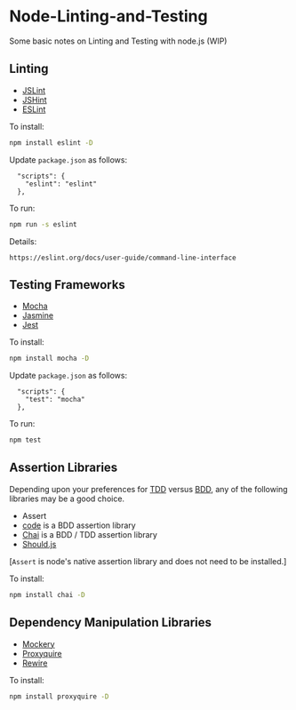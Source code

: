 # Node-Linting-and-Testing

Some basic notes on Linting and Testing with node.js (WIP)

## Linting

* [JSLint](http://jslint.com)
* [JSHint](http://jshint.com)
* [ESLint](http://eslint.org)

To install:

```bash
npm install eslint -D
```

Update `package.json` as follows:

```
  "scripts": {
    "eslint": "eslint"
  },
```

To run:

```bash
npm run -s eslint
```

Details:

    https://eslint.org/docs/user-guide/command-line-interface

## Testing Frameworks

* [Mocha](http://mochajs.org)
* [Jasmine](http://jasmine.github.io)
* [Jest](http://facebook.github.io/jest)

To install:

```bash
npm install mocha -D
```

Update `package.json` as follows:

```
  "scripts": {
    "test": "mocha"
  },
```

To run:

```bash
npm test
```

## Assertion Libraries

Depending upon your preferences for [TDD](https://www.agilealliance.org/glossary/tdd/)
versus [BDD](https://www.agilealliance.org/glossary/bdd/), any of the following libraries
may be a good choice.

* Assert
* [code](http://github.com/hapijs/code) is a BDD assertion library
* [Chai](http://chaijs.com) is a BDD / TDD assertion library
* [Should.js](http://shouldjs.github.io)

[`Assert` is node's native assertion library and does not need to be installed.]

To install:

```bash
npm install chai -D
```

## Dependency Manipulation Libraries

* [Mockery](http://github.com/mfncooper/mockery)
* [Proxyquire](http://github.com/thlorenz/proxyquire)
* [Rewire](http://github.com/jhnns/rewire)

To install:

```bash
npm install proxyquire -D
```
